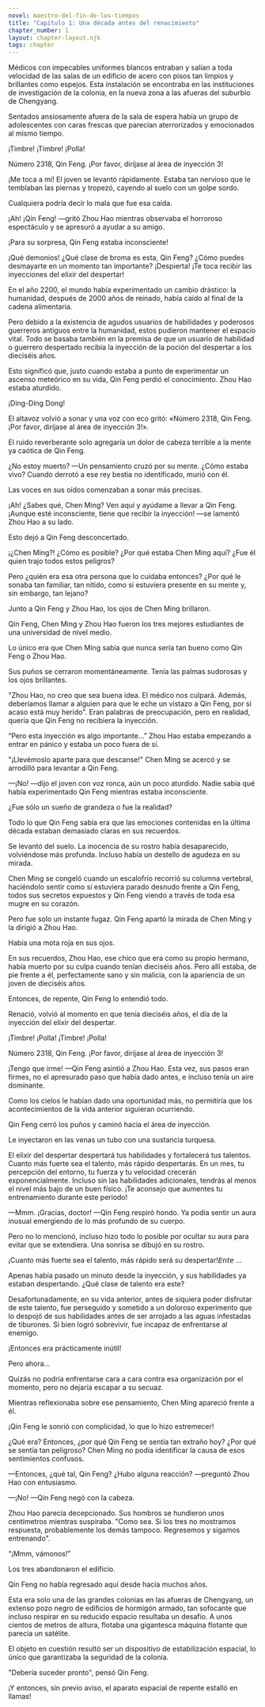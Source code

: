 ```yaml
---
novel: maestro-del-fin-de-los-tiempos
title: "Capítulo 1: Una década antes del renacimiento"
chapter_number: 1
layout: chapter-layout.njk
tags: chapter
---
```

<!--StartFragment-->

Médicos con impecables uniformes blancos entraban y salían a toda velocidad de las salas de un edificio de acero con pisos tan limpios y brillantes como espejos. Esta instalación se encontraba en las instituciones de investigación de la colonia, en la nueva zona a las afueras del suburbio de Chengyang.

Sentados ansiosamente afuera de la sala de espera había un grupo de adolescentes con caras frescas que parecían aterrorizados y emocionados al mismo tiempo.

¡Timbre! ¡Timbre! ¡Polla!

Número 2318, Qin Feng. ¡Por favor, diríjase al área de inyección 3!

¡Me toca a mí! El joven se levantó rápidamente. Estaba tan nervioso que le temblaban las piernas y tropezó, cayendo al suelo con un golpe sordo.

Cualquiera podría decir lo mala que fue esa caída.

¡Ah! ¡Qin Feng! —gritó Zhou Hao mientras observaba el horroroso espectáculo y se apresuró a ayudar a su amigo.

¡Para su sorpresa, Qin Feng estaba inconsciente!

¡Qué demonios! ¿Qué clase de broma es esta, Qin Feng? ¿Cómo puedes desmayarte en un momento tan importante? ¡Despierta! ¡Te toca recibir las inyecciones del elixir del despertar!

En el año 2200, el mundo había experimentado un cambio drástico: la humanidad, después de 2000 años de reinado, había caído al final de la cadena alimentaria.

Pero debido a la existencia de agudos usuarios de habilidades y poderosos guerreros antiguos entre la humanidad, estos pudieron mantener el espacio vital. Todo se basaba también en la premisa de que un usuario de habilidad o guerrero despertado recibía la inyección de la poción del despertar a los dieciséis años.

Esto significó que, justo cuando estaba a punto de experimentar un ascenso meteórico en su vida, Qin Feng perdió el conocimiento. Zhou Hao estaba aturdido.

¡Ding-Ding Dong!

El altavoz volvió a sonar y una voz con eco gritó: «Número 2318, Qin Feng. ¡Por favor, diríjase al área de inyección 3!».

El ruido reverberante solo agregaría un dolor de cabeza terrible a la mente ya caótica de Qin Feng.

¿No estoy muerto? —Un pensamiento cruzó por su mente. ¿Cómo estaba vivo? Cuando derrotó a ese rey bestia no identificado, murió con él.

Las voces en sus oídos comenzaban a sonar más precisas.

¡Ah! ¿Sabes qué, Chen Ming? Ven aquí y ayúdame a llevar a Qin Feng. ¡Aunque esté inconsciente, tiene que recibir la inyección! —se lamentó Zhou Hao a su lado.

Esto dejó a Qin Feng desconcertado.

¡¿Chen Ming?! ¿Cómo es posible? ¿Por qué estaba Chen Ming aquí? ¿Fue él quien trajo todos estos peligros?

Pero ¿quién era esa otra persona que lo cuidaba entonces? ¿Por qué le sonaba tan familiar, tan nítido, como si estuviera presente en su mente y, sin embargo, tan lejano?

Junto a Qin Feng y Zhou Hao, los ojos de Chen Ming brillaron.

Qin Feng, Chen Ming y Zhou Hao fueron los tres mejores estudiantes de una universidad de nivel medio.

Lo único era que Chen Ming sabía que nunca sería tan bueno como Qin Feng o Zhou Hao.

Sus puños se cerraron momentáneamente. Tenía las palmas sudorosas y los ojos brillantes.

"Zhou Hao, no creo que sea buena idea. El médico nos culpará. Además, deberíamos llamar a alguien para que le eche un vistazo a Qin Feng, por si acaso está muy herido". Eran palabras de preocupación, pero en realidad, quería que Qin Feng no recibiera la inyección.

“Pero esta inyección es algo importante...” Zhou Hao estaba empezando a entrar en pánico y estaba un poco fuera de sí.

"¡Llevémoslo aparte para que descanse!" Chen Ming se acercó y se arrodilló para levantar a Qin Feng.

—¡No! —dijo el joven con voz ronca, aún un poco aturdido. Nadie sabía qué había experimentado Qin Feng mientras estaba inconsciente.

¿Fue sólo un sueño de grandeza o fue la realidad?

Todo lo que Qin Feng sabía era que las emociones contenidas en la última década estaban demasiado claras en sus recuerdos.

Se levantó del suelo. La inocencia de su rostro había desaparecido, volviéndose más profunda. Incluso había un destello de agudeza en su mirada.

Chen Ming se congeló cuando un escalofrío recorrió su columna vertebral, haciéndolo sentir como si estuviera parado desnudo frente a Qin Feng, todos sus secretos expuestos y Qin Feng viendo a través de toda esa mugre en su corazón.

Pero fue solo un instante fugaz. Qin Feng apartó la mirada de Chen Ming y la dirigió a Zhou Hao.

Había una mota roja en sus ojos.

En sus recuerdos, Zhou Hao, ese chico que era como su propio hermano, había muerto por su culpa cuando tenían dieciséis años. Pero allí estaba, de pie frente a él, perfectamente sano y sin malicia, con la apariencia de un joven de dieciséis años.

Entonces, de repente, Qin Feng lo entendió todo.

Renació, volvió al momento en que tenía dieciséis años, el día de la inyección del elixir del despertar.

¡Timbre! ¡Polla! ¡Timbre! ¡Polla!

Número 2318, Qin Feng. ¡Por favor, diríjase al área de inyección 3!

¡Tengo que irme! —Qin Feng asintió a Zhou Hao. Esta vez, sus pasos eran firmes, no el apresurado paso que había dado antes, e incluso tenía un aire dominante.

Como los cielos le habían dado una oportunidad más, no permitiría que los acontecimientos de la vida anterior siguieran ocurriendo.

Qin Feng cerró los puños y caminó hacia el área de inyección.

Le inyectaron en las venas un tubo con una sustancia turquesa.

El elixir del despertar despertará tus habilidades y fortalecerá tus talentos. Cuanto más fuerte sea el talento, más rápido despertarás. En un mes, tu percepción del entorno, tu fuerza y ​​tu velocidad crecerán exponencialmente. Incluso sin las habilidades adicionales, tendrás al menos el nivel más bajo de un buen físico. ¡Te aconsejo que aumentes tu entrenamiento durante este periodo!

—Mmm. ¡Gracias, doctor! —Qin Feng respiró hondo. Ya podía sentir un aura inusual emergiendo de lo más profundo de su cuerpo.

Pero no lo mencionó, incluso hizo todo lo posible por ocultar su aura para evitar que se extendiera. Una sonrisa se dibujó en su rostro.

¡Cuanto más fuerte sea el talento, más rápido será su despertar!𝘌𝘯𝘵𝘦 ...

Apenas había pasado un minuto desde la inyección, y sus habilidades ya estaban despertando. ¿Qué clase de talento era este?

Desafortunadamente, en su vida anterior, antes de siquiera poder disfrutar de este talento, fue perseguido y sometido a un doloroso experimento que lo despojó de sus habilidades antes de ser arrojado a las aguas infestadas de tiburones. Si bien logró sobrevivir, fue incapaz de enfrentarse al enemigo.

¡Entonces era prácticamente inútil!

Pero ahora...

Quizás no podría enfrentarse cara a cara contra esa organización por el momento, pero no dejaría escapar a su secuaz.

Mientras reflexionaba sobre ese pensamiento, Chen Ming apareció frente a él.

¡Qin Feng le sonrió con complicidad, lo que lo hizo estremecer!

¿Qué era? Entonces, ¿por qué Qin Feng se sentía tan extraño hoy? ¿Por qué se sentía tan peligroso? Chen Ming no podía identificar la causa de esos sentimientos confusos.

—Entonces, ¿qué tal, Qin Feng? ¿Hubo alguna reacción? —preguntó Zhou Hao con entusiasmo.

—¡No! —Qin Feng negó con la cabeza.

Zhou Hao parecía decepcionado. Sus hombros se hundieron unos centímetros mientras suspiraba. "Como sea. Si los tres no mostramos respuesta, probablemente los demás tampoco. Regresemos y sigamos entrenando".

“¡Mmm, vámonos!”

Los tres abandonaron el edificio.

Qin Feng no había regresado aquí desde hacía muchos años.

Esta era solo una de las grandes colonias en las afueras de Chengyang, un extenso pozo negro de edificios de hormigón armado, tan sofocante que incluso respirar en su reducido espacio resultaba un desafío. A unos cientos de metros de altura, flotaba una gigantesca máquina flotante que parecía un satélite.

El objeto en cuestión resultó ser un dispositivo de estabilización espacial, lo único que garantizaba la seguridad de la colonia.

"Debería suceder pronto", pensó Qin Feng.

¡Y entonces, sin previo aviso, el aparato espacial de repente estalló en llamas!

<!--EndFragment-->